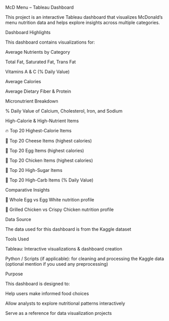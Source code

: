 McD Menu – Tableau Dashboard

This project is an interactive Tableau dashboard that visualizes McDonald’s menu nutrition data and helps explore insights across multiple categories.

Dashboard Highlights

This dashboard contains visualizations for:

Average Nutrients by Category

Total Fat, Saturated Fat, Trans Fat

Vitamins A & C (% Daily Value)

Average Calories

Average Dietary Fiber & Protein

Micronutrient Breakdown

% Daily Value of Calcium, Cholesterol, Iron, and Sodium

High-Calorie & High-Nutrient Items

🔥 Top 20 Highest-Calorie Items

🧀 Top 20 Cheese Items (highest calories)

🥚 Top 20 Egg Items (highest calories)

🍗 Top 20 Chicken Items (highest calories)

🍭 Top 20 High-Sugar Items

🍞 Top 20 High-Carb Items (% Daily Value)

Comparative Insights

🥚 Whole Egg vs Egg White nutrition profile

🍗 Grilled Chicken vs Crispy Chicken nutrition profile

 Data Source

The data used for this dashboard is from the Kaggle dataset

 Tools Used

Tableau: Interactive visualizations & dashboard creation

Python / Scripts (if applicable): for cleaning and processing the Kaggle data (optional mention if you used any preprocessing)

 Purpose

This dashboard is designed to:

Help users make informed food choices

Allow analysts to explore nutritional patterns interactively

Serve as a reference for data visualization projects
